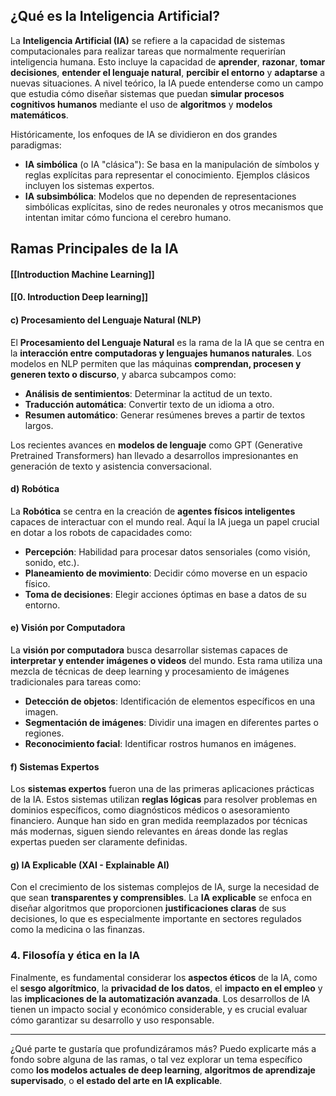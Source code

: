 

## **¿Qué es la Inteligencia Artificial?**

La **Inteligencia Artificial (IA)** se refiere a la capacidad de sistemas computacionales para realizar tareas que normalmente requerirían inteligencia humana. Esto incluye la capacidad de **aprender**, **razonar**, **tomar decisiones**, **entender el lenguaje natural**, **percibir el entorno** y **adaptarse** a nuevas situaciones. A nivel teórico, la IA puede entenderse como un campo que estudia cómo diseñar sistemas que puedan **simular procesos cognitivos humanos** mediante el uso de **algoritmos** y **modelos matemáticos**.

Históricamente, los enfoques de IA se dividieron en dos grandes paradigmas:

- **IA simbólica** (o IA "clásica"): Se basa en la manipulación de símbolos y reglas explícitas para representar el conocimiento. Ejemplos clásicos incluyen los sistemas expertos.
- **IA subsimbólica**: Modelos que no dependen de representaciones simbólicas explícitas, sino de redes neuronales y otros mecanismos que intentan imitar cómo funciona el cerebro humano.


## **Ramas Principales de la IA**

#### [[Introduction Machine Learning]]

#### [[0. Introduction Deep learning]]

#### c) **Procesamiento del Lenguaje Natural (NLP)**

El **Procesamiento del Lenguaje Natural** es la rama de la IA que se centra en la **interacción entre computadoras y lenguajes humanos naturales**. Los modelos en NLP permiten que las máquinas **comprendan, procesen y generen texto o discurso**, y abarca subcampos como:

- **Análisis de sentimientos**: Determinar la actitud de un texto.
- **Traducción automática**: Convertir texto de un idioma a otro.
- **Resumen automático**: Generar resúmenes breves a partir de textos largos.
  
Los recientes avances en **modelos de lenguaje** como GPT (Generative Pretrained Transformers) han llevado a desarrollos impresionantes en generación de texto y asistencia conversacional.

#### d) **Robótica**

La **Robótica** se centra en la creación de **agentes físicos inteligentes** capaces de interactuar con el mundo real. Aquí la IA juega un papel crucial en dotar a los robots de capacidades como:

- **Percepción**: Habilidad para procesar datos sensoriales (como visión, sonido, etc.).
- **Planeamiento de movimiento**: Decidir cómo moverse en un espacio físico.
- **Toma de decisiones**: Elegir acciones óptimas en base a datos de su entorno.

#### e) **Visión por Computadora**

La **visión por computadora** busca desarrollar sistemas capaces de **interpretar y entender imágenes o videos** del mundo. Esta rama utiliza una mezcla de técnicas de deep learning y procesamiento de imágenes tradicionales para tareas como:

- **Detección de objetos**: Identificación de elementos específicos en una imagen.
- **Segmentación de imágenes**: Dividir una imagen en diferentes partes o regiones.
- **Reconocimiento facial**: Identificar rostros humanos en imágenes.

#### f) **Sistemas Expertos**

Los **sistemas expertos** fueron una de las primeras aplicaciones prácticas de la IA. Estos sistemas utilizan **reglas lógicas** para resolver problemas en dominios específicos, como diagnósticos médicos o asesoramiento financiero. Aunque han sido en gran medida reemplazados por técnicas más modernas, siguen siendo relevantes en áreas donde las reglas expertas pueden ser claramente definidas.

#### g) **IA Explicable (XAI - Explainable AI)**

Con el crecimiento de los sistemas complejos de IA, surge la necesidad de que sean **transparentes y comprensibles**. La **IA explicable** se enfoca en diseñar algoritmos que proporcionen **justificaciones claras** de sus decisiones, lo que es especialmente importante en sectores regulados como la medicina o las finanzas.

### 4. **Filosofía y ética en la IA**

Finalmente, es fundamental considerar los **aspectos éticos** de la IA, como el **sesgo algorítmico**, la **privacidad de los datos**, el **impacto en el empleo** y las **implicaciones de la automatización avanzada**. Los desarrollos de IA tienen un impacto social y económico considerable, y es crucial evaluar cómo garantizar su desarrollo y uso responsable.

---

¿Qué parte te gustaría que profundizáramos más? Puedo explicarte más a fondo sobre alguna de las ramas, o tal vez explorar un tema específico como **los modelos actuales de deep learning**, **algoritmos de aprendizaje supervisado**, o **el estado del arte en IA explicable**.


